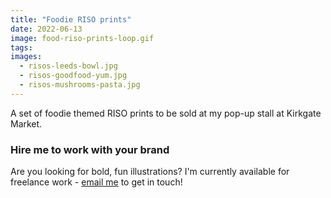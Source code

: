 ```yaml
---
title: "Foodie RISO prints"
date: 2022-06-13
image: food-riso-prints-loop.gif
tags:
images:
  - risos-leeds-bowl.jpg
  - risos-goodfood-yum.jpg
  - risos-mushrooms-pasta.jpg
---
```


A set of foodie themed RISO prints to be sold at my pop-up stall at Kirkgate Market.

### Hire me to work with your brand
Are you looking for bold, fun illustrations? I'm currently available for freelance work - [email me](mailto:vicky@vickyhughes.co.uk) to get in touch!
